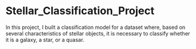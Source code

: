 # Stellar_Classification_Project
 In this project, I built a classification model for a dataset where, based on several characteristics of stellar objects, it is necessary to classify whether it is a galaxy, a star, or a quasar.
